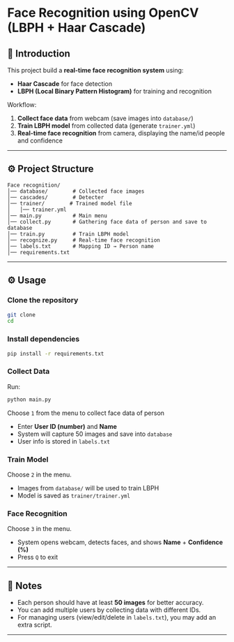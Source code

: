 # Face Recognition using OpenCV (LBPH + Haar Cascade)

## 📖 Introduction
This project build a **real-time face recognition system** using:
- **Haar Cascade** for face detection  
- **LBPH (Local Binary Pattern Histogram)** for training and recognition  

Workflow:
1. **Collect face data** from webcam (save images into `database/`)  
2. **Train LBPH model** from collected data (generate `trainer.yml`)  
3. **Real-time face recognition** from camera, displaying the name/id people and confidence

---

## ⚙️ Project Structure
```
Face recognition/
│── database/        # Collected face images
│── cascades/        # Detecter
│── trainer/        # Trained model file  
│   │── trainer.yml          
│── main.py          # Main menu
│── collect.py       # Gathering face data of person and save to database
│── train.py         # Train LBPH model
│── recognize.py     # Real-time face recognition
│── labels.txt       # Mapping ID → Person name
│── requirements.txt 
```

---

## ⚙️ Usage
### Clone the repository

```bash
git clone 
cd 
```
### Install dependencies
```bash
pip install -r requirements.txt
```

### Collect Data
Run:
```bash
python main.py
```
Choose `1` from the menu to collect face data of person 
- Enter **User ID (number)** and **Name**  
- System will capture 50 images and save into `database`  
- User info is stored in `labels.txt`  


### Train Model
Choose `2` in the menu.  
- Images from `database/` will be used to train LBPH  
- Model is saved as `trainer/trainer.yml`  


### Face Recognition
Choose `3` in the menu.  
- System opens webcam, detects faces, and shows **Name** + **Confidence (%)**  
- Press `Q` to exit  

---

## 📝 Notes
- Each person should have at least **50 images** for better accuracy.  
- You can add multiple users by collecting data with different IDs.  
- For managing users (view/edit/delete in `labels.txt`), you may add an extra script.  

---


